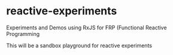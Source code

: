 # reactive-experiments

Experiments and Demos using RxJS for FRP (Functional Reactive Programming

This will be a sandbox playground for reactive experiments
